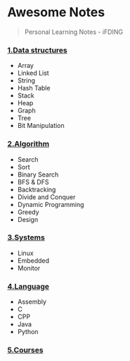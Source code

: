 # Awesome Notes
>Personal Learning Notes - iFDING

### [1.Data structures](./data-structures/README.md)

* Array
* Linked List
* String
* Hash Table
* Stack
* Heap
* Graph
* Tree
* Bit Manipulation

### [2.Algorithm](./algorithm/README.md)

* Search
* Sort
* Binary Search
* BFS & DFS
* Backtracking
* Divide and Conquer
* Dynamic Programming
* Greedy
* Design

### [3.Systems](./systems/README.md)

* Linux
* Embedded
* Monitor

### [4.Language](./language/README.md)

* Assembly
* C
* CPP
* Java
* Python

### [5.Courses](computer-science-courses.md)
